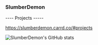 ### SlumberDemon ###

---- Projects -----

https://slumberdemon.carrd.co/#projects

![SlumberDemon's GitHub stats](https://github-readme-stats.vercel.app/api?username=slumberdemon&hide=issues,prs&show_icons=true&theme=radical)




